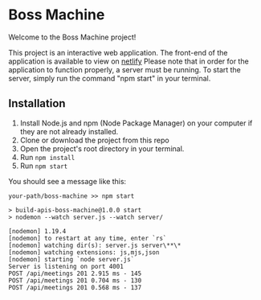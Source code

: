 # Boss Machine

Welcome to the Boss Machine project!

This project is an interactive web application. The front-end of the application is available to view on [netlify](https://boss-machine-abenteuerzeit.netlify.app/#/)
Please note that in order for the application to function properly, a server must be running. To start the server, simply run the command "npm start" in your terminal.
  
## Installation 

1. Install Node.js and npm (Node Package Manager) on your computer if they are not already installed.
2. Clone or download the project from this repo
3. Open the project's root directory in your terminal.
4. Run `npm install`
5. Run `npm start`

You should see a message like this: 

    your-path/boss-machine >> npm start

    > build-apis-boss-machine@1.0.0 start
    > nodemon --watch server.js --watch server/

    [nodemon] 1.19.4
    [nodemon] to restart at any time, enter `rs`
    [nodemon] watching dir(s): server.js server\**\*
    [nodemon] watching extensions: js,mjs,json
    [nodemon] starting `node server.js`
    Server is listening on port 4001
    POST /api/meetings 201 2.915 ms - 145
    POST /api/meetings 201 0.704 ms - 130
    POST /api/meetings 201 0.568 ms - 137
